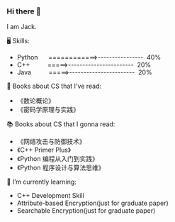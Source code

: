 ### Hi there 👋
  
I am Jack.

<!--
**JackGerashirly/JackGerashirly** is a ✨ _special_ ✨ repository because its `README.md` (this file) appears on your GitHub profile.

Here are some ideas to get you started:

- 🔭 I’m currently working on ...
- 🌱 I’m currently learning ...
- 👯 I’m looking to collaborate on ...
- 🤔 I’m looking for help with ...
- 💬 Ask me about ...
- 📫 How to reach me: ...
- 😄 Pronouns: ...
- ⚡ Fun fact: ...
-->
  
🖥️ Skills:  
* Python&nbsp;&nbsp;&nbsp;&nbsp;&nbsp;&nbsp;============>----------------&nbsp;&nbsp;40%
* C++&nbsp;&nbsp;&nbsp;&nbsp;&nbsp;&nbsp;&nbsp;&nbsp;&nbsp;&nbsp;=====>-----------------------&nbsp;&nbsp;20%
* Java&nbsp;&nbsp;&nbsp;&nbsp;&nbsp;&nbsp;&nbsp;&nbsp;&nbsp;&nbsp;=====>-----------------------&nbsp;&nbsp;20%
   
📖 Books about CS that I've read:  
  
* 《数论概论》
* 《密码学原理与实践》
  
📚 Books about CS that I gonna read:
  
* 《网络攻击与防御技术》
* 《C++ Primer Plus》
* 《Python 编程从入门到实践》
* 《Python 程序设计与算法思维》
  
🌱 I’m currently learning:  
  
* C++ Development Skill
* Attribute-based Encryption(just for graduate paper)
* Searchable Encryption(just for graduate paper)

